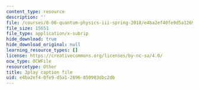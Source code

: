 ```yaml
---
content_type: resource
description: ''
file: /courses/8-06-quantum-physics-iii-spring-2018/e4ba2ef40fe9d5a12696850983dbc2db_DYJM_P4sG-c.srt
file_size: 15651
file_type: application/x-subrip
hide_download: true
hide_download_original: null
learning_resource_types: []
license: https://creativecommons.org/licenses/by-nc-sa/4.0/
ocw_type: OCWFile
resourcetype: Other
title: 3play caption file
uid: e4ba2ef4-0fe9-d5a1-2696-850983dbc2db
---
```

